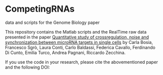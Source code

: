 # CompetingRNAs

data and scripts for the Genome Biology paper


This repository contains the Matlab scripts and the RealTime raw data
presented in the paper [Quantitative study of crossregulation, noise
and synchronization between microRNA targets in single
cells](https://arxiv.org/abs/1503.06696) by Carla Bosia, Francesco
Sgrò, Laura Conti, Carlo Baldassi, Federica Cavallo, Ferdinando Di
Cunto, Emilia Turco, Andrea Pagnani, Riccardo Zecchina.


If you use the code in your research, please cite the abovementioned paper
and the following DOI:


